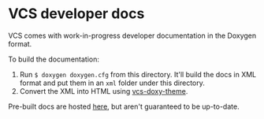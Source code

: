 # VCS developer docs
VCS comes with work-in-progress developer documentation in the Doxygen format.

To build the documentation:

1. Run `$ doxygen doxygen.cfg` from this directory. It'll build the docs in XML format and put them in an  `xml` folder under this directory.
2. Convert the XML into HTML using [vcs-doxy-theme](https://github.com/leikareipa/vcs-doxy-theme).

Pre-built docs are hosted [here](https://www.tarpeeksihyvaesoft.com/vcs/docs/developer-manual/), but aren't guaranteed to be up-to-date.
